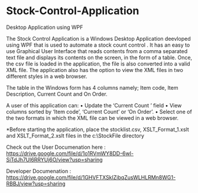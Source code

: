 # Stock-Control-Application
Desktop Application using WPF

The Stock Control Application is a Windows Desktop Application deevloped using WPF that is used to automate a stock count control . It has an easy to use Graphical User Interface that reads contents from a comma separated text file and displays its contents on the screen, in the form of a 
table. Once, the csv file is loaded in the application, the file is also converted into a valid XML file. The application also has the option 
to view the XML files in two different styles in a web browser. 

The table in the Windows form has 4 columns namely; Item code, Item Description, Current Count and On Order.

A user of this application can:
•	Update the ‘Current Count ’ field
•	View columns sorted by ‘Item code’, ‘Current Count’ or ‘On Order’.
•	Select one of the two formats in which the XML file can be viewed in a web browser.

*Before starting the application, place the stocklist.csv, XSLT_Format_1.xslt and XSLT_Format_2.xslt files in the c:\StockFile directory 

Check out the User Documenation here : https://drive.google.com/file/d/1o1RVmWY8DD-6wl-SiTdJh7Ul6RRYUj6O/view?usp=sharing

Developer Documenation : https://drive.google.com/file/d/1GHVFTXSkIZibqZusWLHLRMn8WG1-RBBJ/view?usp=sharing




